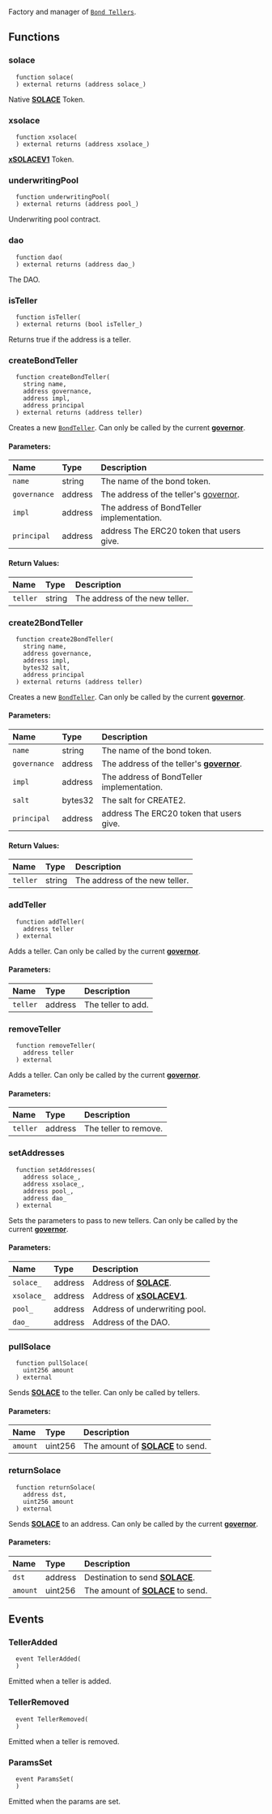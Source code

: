 Factory and manager of [`Bond Tellers`](./IBondTeller).


## Functions
### solace
```solidity
  function solace(
  ) external returns (address solace_)
```
Native [**SOLACE**](./../../SOLACE) Token.



### xsolace
```solidity
  function xsolace(
  ) external returns (address xsolace_)
```
[**xSOLACEV1**](./../../staking/xSOLACEV1) Token.



### underwritingPool
```solidity
  function underwritingPool(
  ) external returns (address pool_)
```
Underwriting pool contract.



### dao
```solidity
  function dao(
  ) external returns (address dao_)
```
The DAO.



### isTeller
```solidity
  function isTeller(
  ) external returns (bool isTeller_)
```
Returns true if the address is a teller.



### createBondTeller
```solidity
  function createBondTeller(
    string name,
    address governance,
    address impl,
    address principal
  ) external returns (address teller)
```
Creates a new [`BondTeller`](./IBondTeller).
Can only be called by the current [**governor**](/docs/protocol/governance).


#### Parameters:
| Name | Type | Description                                                          |
| :--- | :--- | :------------------------------------------------------------------- |
|`name` | string | The name of the bond token.
|`governance` | address | The address of the teller's [governor](/docs/protocol/governance).
|`impl` | address | The address of BondTeller implementation.
|`principal` | address | address The ERC20 token that users give.

#### Return Values:
| Name                           | Type          | Description                                                                  |
| :----------------------------- | :------------ | :--------------------------------------------------------------------------- |
|`teller`| string | The address of the new teller.
### create2BondTeller
```solidity
  function create2BondTeller(
    string name,
    address governance,
    address impl,
    bytes32 salt,
    address principal
  ) external returns (address teller)
```
Creates a new [`BondTeller`](./IBondTeller).
Can only be called by the current [**governor**](/docs/protocol/governance).


#### Parameters:
| Name | Type | Description                                                          |
| :--- | :--- | :------------------------------------------------------------------- |
|`name` | string | The name of the bond token.
|`governance` | address | The address of the teller's [**governor**](/docs/protocol/governance).
|`impl` | address | The address of BondTeller implementation.
|`salt` | bytes32 | The salt for CREATE2.
|`principal` | address | address The ERC20 token that users give.

#### Return Values:
| Name                           | Type          | Description                                                                  |
| :----------------------------- | :------------ | :--------------------------------------------------------------------------- |
|`teller`| string | The address of the new teller.
### addTeller
```solidity
  function addTeller(
    address teller
  ) external
```
Adds a teller.
Can only be called by the current [**governor**](/docs/protocol/governance).


#### Parameters:
| Name | Type | Description                                                          |
| :--- | :--- | :------------------------------------------------------------------- |
|`teller` | address | The teller to add.

### removeTeller
```solidity
  function removeTeller(
    address teller
  ) external
```
Adds a teller.
Can only be called by the current [**governor**](/docs/protocol/governance).


#### Parameters:
| Name | Type | Description                                                          |
| :--- | :--- | :------------------------------------------------------------------- |
|`teller` | address | The teller to remove.

### setAddresses
```solidity
  function setAddresses(
    address solace_,
    address xsolace_,
    address pool_,
    address dao_
  ) external
```
Sets the parameters to pass to new tellers.
Can only be called by the current [**governor**](/docs/protocol/governance).


#### Parameters:
| Name | Type | Description                                                          |
| :--- | :--- | :------------------------------------------------------------------- |
|`solace_` | address | Address of [**SOLACE**](./../../SOLACE).
|`xsolace_` | address | Address of [**xSOLACEV1**](./../../staking/xSOLACEV1).
|`pool_` | address | Address of underwriting pool.
|`dao_` | address | Address of the DAO.

### pullSolace
```solidity
  function pullSolace(
    uint256 amount
  ) external
```
Sends [**SOLACE**](./../../SOLACE) to the teller.
Can only be called by tellers.


#### Parameters:
| Name | Type | Description                                                          |
| :--- | :--- | :------------------------------------------------------------------- |
|`amount` | uint256 | The amount of [**SOLACE**](./../../SOLACE) to send.

### returnSolace
```solidity
  function returnSolace(
    address dst,
    uint256 amount
  ) external
```
Sends [**SOLACE**](./../../SOLACE) to an address.
Can only be called by the current [**governor**](/docs/protocol/governance).


#### Parameters:
| Name | Type | Description                                                          |
| :--- | :--- | :------------------------------------------------------------------- |
|`dst` | address | Destination to send [**SOLACE**](./../../SOLACE).
|`amount` | uint256 | The amount of [**SOLACE**](./../../SOLACE) to send.

## Events
### TellerAdded
```solidity
  event TellerAdded(
  )
```
Emitted when a teller is added.


### TellerRemoved
```solidity
  event TellerRemoved(
  )
```
Emitted when a teller is removed.


### ParamsSet
```solidity
  event ParamsSet(
  )
```
Emitted when the params are set.


